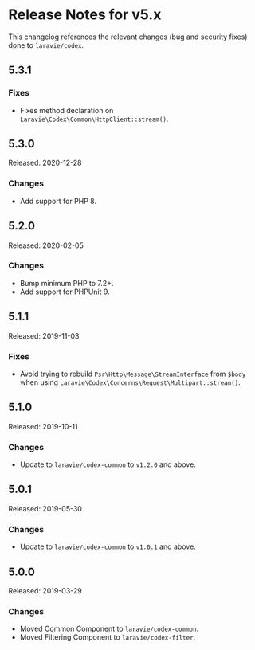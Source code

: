 # Release Notes for v5.x

This changelog references the relevant changes (bug and security fixes) done to `laravie/codex`.

## 5.3.1

### Fixes

* Fixes method declaration on `Laravie\Codex\Common\HttpClient::stream()`.

## 5.3.0

Released: 2020-12-28

### Changes

* Add support for PHP 8.

## 5.2.0

Released: 2020-02-05

### Changes 

* Bump minimum PHP to 7.2+.
* Add support for PHPUnit 9.

## 5.1.1

Released: 2019-11-03

### Fixes

* Avoid trying to rebuild `Psr\Http\Message\StreamInterface` from `$body` when using `Laravie\Codex\Concerns\Request\Multipart::stream()`.

## 5.1.0

Released: 2019-10-11

### Changes

* Update to `laravie/codex-common` to `v1.2.0` and above.

## 5.0.1

Released: 2019-05-30

### Changes

* Update to `laravie/codex-common` to `v1.0.1` and above.

## 5.0.0

Released: 2019-03-29

### Changes

* Moved Common Component to `laravie/codex-common`.
* Moved Filtering Component to `laravie/codex-filter`.
